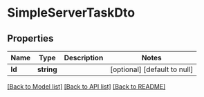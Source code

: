 # SimpleServerTaskDto

## Properties
Name | Type | Description | Notes
------------ | ------------- | ------------- | -------------
**Id** | **string** |  | [optional] [default to null]

[[Back to Model list]](../README.md#documentation-for-models) [[Back to API list]](../README.md#documentation-for-api-endpoints) [[Back to README]](../README.md)


